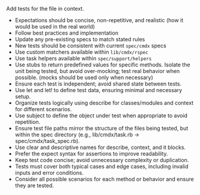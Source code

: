 Add tests for the file in context.
- Expectations should be concise, non-repetitive, and realistic (how it would be used in the real world)
- Follow best practices and implementation
- Update any pre-existing specs to match stated rules
- New tests should be consistent with current `spec/cmdx` specs
- Use custom matchers available within `lib/cmdx/rspec`
- Use task helpers available within `spec/support/helpers`
- Use stubs to return predefined values for specific methods. Isolate the unit being tested, but avoid over-mocking; test real behavior when possible. (mocks should be used only when necessary)
- Ensure each test is independent; avoid shared state between tests.
- Use let and let! to define test data, ensuring minimal and necessary setup.
- Organize tests logically using describe for classes/modules and context for different scenarios.
- Use subject to define the object under test when appropriate to avoid repetition.
- Ensure test file paths mirror the structure of the files being tested, but within the spec directory (e.g., lib/cmdx/task.rb → spec/cmdx/task_spec.rb).
- Use clear and descriptive names for describe, context, and it blocks.
- Prefer the expect syntax for assertions to improve readability.
- Keep test code concise; avoid unnecessary complexity or duplication.
- Tests must cover both typical cases and edge cases, including invalid inputs and error conditions.
- Consider all possible scenarios for each method or behavior and ensure they are tested.
